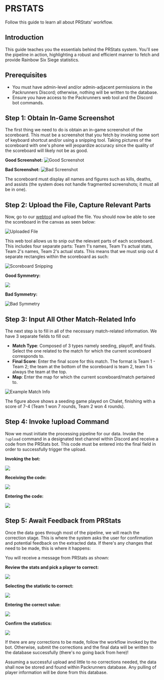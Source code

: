 # PRSTATS

Follow this guide to learn all about PRStats' workflow.

## Introduction

This guide teaches you the essentials behind the PRStats system. You'll see the pipeline in action, highlighting a robust and efficient manner to fetch and provide Rainbow Six Siege statistics.

## Prerequisites

- You must have admin-level and/or admin-adjacent permissions in the Packrunners Discord; otherwise, nothing will be written to the database.
- Ensure you have access to the Packrunners web tool and the Discord bot commands.

## Step 1: Obtain In-Game Screenshot

The first thing we need to do is obtain an in-game screenshot of the scoreboard. This must be a screenshot that you fetch by invoking some sort of keyboard shortcut and/or using a snipping tool. Taking pictures of the scoreboard with one's phone will jeopardize accuracy since the quality of the scoreboard will likely not be as good.

**Good Screenshot:**
![Good Screenshot](images/good_scs.png)

**Bad Screenshot:**
![Bad Screenshot](images/bad_scs.jpg)

The scoreboard must display all names and figures such as kills, deaths, and assists (the system does not handle fragmented screenshots; it must all be in one).

## Step 2: Upload the File, Capture Relevant Parts

Now, go to our [webtool](https://scoreboardtool.netlify.app/) and upload the file. You should now be able to see the scoreboard in the canvas as seen below:

![Uploaded File](images/scs_1.png)

This web tool allows us to snip out the relevant parts of each scoreboard. This includes four separate parts: Team 1's names, Team 1's actual stats, Team 2's names, Team 2's actual stats. This means that we must snip out 4 separate rectangles within the scoreboard as such:

![Scoreboard Snipping](images/scs_2.png)

**Good Symmetry:**


![](images/scs_3.png)

**Bad Symmetry:**


![Bad Symmetry](images/scs_4.png)

## Step 3: Input All Other Match-Related Info

The next step is to fill in all of the necessary match-related information. We have 3 separate fields to fill out:

- **Match Type**: Composed of 3 types namely seeding, playoff, and finals. Select the one related to the match for which the current scoreboard corresponds to.
- **Final Score**: Enter the final score for this match. The format is Team 1 - Team 2; the team at the bottom of the scoreboard is team 2, team 1 is always the team at the top.
- **Map**: Enter the map for which the current scoreboard/match pertained to.

![Example Match Info](images/scs_5.png)

The figure above shows a seeding game played on Chalet, finishing with a score of 7-4 (Team 1 won 7 rounds, Team 2 won 4 rounds).

## Step 4: Invoke !upload Command

Now we must initiate the processing pipeline for our data. Invoke the `!upload` command in a designated text channel within Discord and receive a code from the PRStats bot. This code must be entered into the final field in order to successfully trigger the upload.

**Invoking the bot:**


![](images/scs_6.png)

**Receiving the code:**


![](images/scs_7.png)

**Entering the code:**


![](images/scs_8.png)


## Step 5: Await Feedback from PRStats

Once the data goes through most of the pipeline, we will reach the correction stage. This is where the system asks the user for confirmation and potential feedback on the extracted data. If there's any changes that need to be made, this is where it happens:

You will receive a message from PRStats as shown:

**Review the stats and pick a player to correct:**


![](images/scs_9.png)

**Selecting the statistic to correct:**


![](images/scs_10.png)

**Entering the correct value:**


![](images/scs_11.png)

**Confirm the statistics:**


![](images/scs_12.png)

If there are any corrections to be made, follow the workflow invoked by the bot. Otherwise, submit the corrections and the final data will be written to the database successfully (there's no going back from here)!

Assuming a successful upload and little to no corrections needed, the data shall now be stored and found within Packrunners database. Any pulling of player information will be done from this database.
